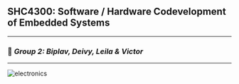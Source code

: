 ## SHC4300: Software / Hardware Codevelopment of Embedded Systems

---

### :rocket: *Group 2: Biplav, Deivy, Leila & Victor*

---
![electronics](SHC4300/electronics.jpg)
